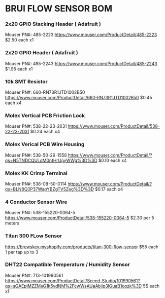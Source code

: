 
# BRUI FLOW SENSOR BOM

### 2x20 GPIO Stacking Header ( Adafruit )
Mouser PN#: 485-2223
https://www.mouser.com/ProductDetail/485-2223
$2.50 each x1

### 2x20 GPIO Header ( Adafruit )
Mouser PN#: 485-2243
https://www.mouser.com/ProductDetail/485-2243
$1.95 each x1

### 10k SMT Resistor
Mouser PN#: 660-RN73R1JTD1002B50
https://www.mouser.com/ProductDetail/660-RN73R1JTD1002B50
$0.45 each x4

### Molex Vertical PCB Friction Lock
Mouser PN#: 538-22-23-2031
https://www.mouser.com/ProductDetail/538-22-23-2031
$0.24 each 
x4

### Molex Verical PCB Wire Housing
Mouser PN#: 538-50-29-1558
https://www.mouser.com/ProductDetail/?qs=N5TNDCQULdM0ntHrUpyWWg%3D%3D
$0.10 each
x4

### Molex KK Crimp Terminal
Mouser PN#: 538-08-50-0114
https://www.mouser.com/ProductDetail/?qs=BLN8Q0P37WapYBZgTV5Zeg%3D%3D
$0.17 each
x4

### 4 Conductor Sensor Wire
Mouser PN#: 538-155220-0064-5
https://www.mouser.com/ProductDetail/538-155220-0064-5
$2.30 per 5 meters

### Titan 300 FLow Sensor
https://brewskey.myshopify.com/products/titan-300-flow-sensor
$55 each
1 per tap up to 3

### DHT22 Compatible Temperature / Humidity Sensor
Mouser PN#: 713-101990561
https://www.mouser.com/ProductDetail/Seeed-Studio/101990561?qs=sGAEpiMZZMsG1k5vdNM%2FcwWsAUaAbjlp3lGuaB1oozk%3D
5$ each
x1
